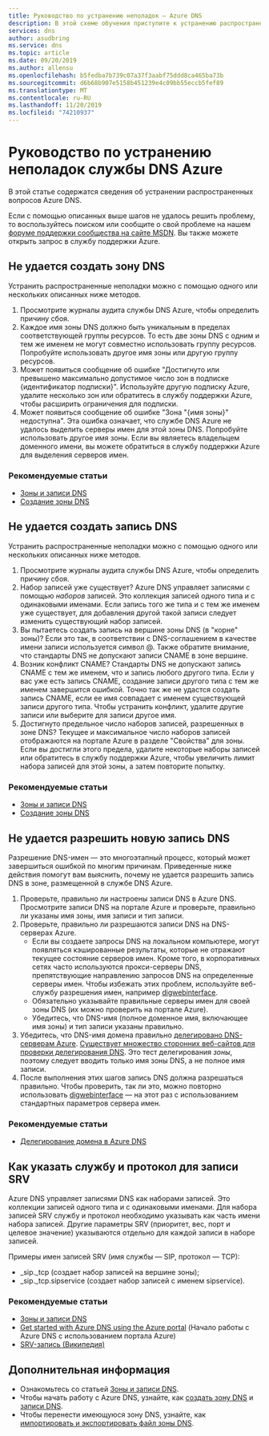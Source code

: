 ```yaml
---
title: Руководство по устранению неполадок — Azure DNS
description: В этой схеме обучения приступите к устранению распространенных проблем с Azure DNS
services: dns
author: asudbring
ms.service: dns
ms.topic: article
ms.date: 09/20/2019
ms.author: allensu
ms.openlocfilehash: b5fedba7b739c07a37f3aabf75ddd8ca465ba73b
ms.sourcegitcommit: d6b68b907e5158b451239e4c09bb55eccb5fef89
ms.translationtype: MT
ms.contentlocale: ru-RU
ms.lasthandoff: 11/20/2019
ms.locfileid: "74210937"
---
```

# <a name="azure-dns-troubleshooting-guide"></a>Руководство по устранению неполадок службы DNS Azure

В этой статье содержатся сведения об устранении распространенных вопросов Azure DNS.

Если с помощью описанных выше шагов не удалось решить проблему, то воспользуйтесь поиском или сообщите о свой проблеме на нашем [форуме поддержки сообщества на сайте MSDN](https://social.msdn.microsoft.com/Forums/en-US/home?forum=WAVirtualMachinesVirtualNetwork). Вы также можете открыть запрос в службу поддержки Azure.


## <a name="i-cant-create-a-dns-zone"></a>Не удается создать зону DNS

Устранить распространенные неполадки можно с помощью одного или нескольких описанных ниже методов.

1.  Просмотрите журналы аудита службы DNS Azure, чтобы определить причину сбоя.
2.  Каждое имя зоны DNS должно быть уникальным в пределах соответствующей группы ресурсов. То есть две зоны DNS с одним и тем же именем не могут совместно использовать группу ресурсов. Попробуйте использовать другое имя зоны или другую группу ресурсов.
3.  Может появиться сообщение об ошибке "Достигнуто или превышено максимально допустимое число зон в подписке {идентификатор подписки}". Используйте другую подписку Azure, удалите несколько зон или обратитесь в службу поддержки Azure, чтобы расширить ограничения для подписки.
4.  Может появиться сообщение об ошибке "Зона "{имя зоны}" недоступна". Эта ошибка означает, что службе DNS Azure не удалось выделить серверы имен для этой зоны DNS. Попробуйте использовать другое имя зоны. Если вы являетесь владельцем доменного имени, вы можете обратиться в службу поддержки Azure для выделения серверов имен.


### <a name="recommended-articles"></a>Рекомендуемые статьи

* [Зоны и записи DNS](dns-zones-records.md)
* [Создание зоны DNS](dns-getstarted-create-dnszone-portal.md)

## <a name="i-cant-create-a-dns-record"></a>Не удается создать запись DNS

Устранить распространенные неполадки можно с помощью одного или нескольких описанных ниже методов.

1.  Просмотрите журналы аудита службы DNS Azure, чтобы определить причину сбоя.
2.  Набор записей уже существует?  Azure DNS управляет записями с помощью *наборов* записей. Это коллекция записей одного типа и с одинаковыми именами. Если запись того же типа и с тем же именем уже существует, для добавления другой такой записи следует изменить существующий набор записей.
3.  Вы пытаетесь создать запись на вершине зоны DNS (в "корне" зоны)? Если это так, в соответствии с DNS-соглашением в качестве имени записи используется символ @. Также обратите внимание, что стандарты DNS не допускают записи CNAME в зоне вершине.
4.  Возник конфликт CNAME?  Стандарты DNS не допускают запись CNAME с тем же именем, что и запись любого другого типа. Если у вас уже есть запись CNAME, создание записи другого типа с тем же именем завершится ошибкой.  Точно так же не удастся создать запись CNAME, если ее имя совпадает с именем существующей записи другого типа. Чтобы устранить конфликт, удалите другие записи или выберите для записи другое имя.
5.  Достигнуто предельное число наборов записей, разрешенных в зоне DNS? Текущее и максимальное число наборов записей отображаются на портале Azure в разделе "Свойства" для зоны. Если вы достигли этого предела, удалите некоторые наборы записей или обратитесь в службу поддержки Azure, чтобы увеличить лимит набора записей для этой зоны, а затем повторите попытку. 


### <a name="recommended-articles"></a>Рекомендуемые статьи

* [Зоны и записи DNS](dns-zones-records.md)
* [Создание зоны DNS](dns-getstarted-create-dnszone-portal.md)



## <a name="i-cant-resolve-my-dns-record"></a>Не удается разрешить новую запись DNS

Разрешение DNS-имен — это многоэтапный процесс, который может завершиться ошибкой по многим причинам. Приведенные ниже действия помогут вам выяснить, почему не удается разрешить запись DNS в зоне, размещенной в службе DNS Azure.

1.  Проверьте, правильно ли настроены записи DNS в Azure DNS. Просмотрите записи DNS на портале Azure и проверьте, правильно ли указаны имя зоны, имя записи и тип записи.
2.  Проверьте, правильно ли разрешаются записи DNS на DNS-серверах Azure.
    - Если вы создаете запросы DNS на локальном компьютере, могут появляться кэшированные результаты, которые не отражают текущее состояние серверов имен.  Кроме того, в корпоративных сетях часто используются прокси-серверы DNS, препятствующие направлению запросов DNS на определенные серверы имен.  Чтобы избежать этих проблем, используйте веб-службу разрешения имен, например [digwebinterface](https://digwebinterface.com).
    - Обязательно указывайте правильные серверы имен для своей зоны DNS (их можно проверить на портале Azure).
    - Убедитесь, что DNS-имя (полное доменное имя, включающее имя зоны) и тип записи указаны правильно.
3.  Убедитесь, что DNS-имя домена правильно [делегировано DNS-серверам Azure](dns-domain-delegation.md). [Существует множество сторонних веб-сайтов для проверки делегирования DNS](https://www.bing.com/search?q=dns+check+tool). Это тест делегирования *зоны*, поэтому следует вводить только имя зоны DNS, а не полное имя записи.
4.  После выполнения этих шагов запись DNS должна разрешаться правильно. Чтобы проверить, так ли это, можно повторно использовать [digwebinterface](https://digwebinterface.com) — на этот раз с использованием стандартных параметров сервера имен.


### <a name="recommended-articles"></a>Рекомендуемые статьи

* [Делегирование домена в Azure DNS](dns-domain-delegation.md)



## <a name="how-do-i-specify-the-service-and-protocol-for-an-srv-record"></a>Как указать службу и протокол для записи SRV

Azure DNS управляет записями DNS как наборами записей. Это коллекции записей одного типа и с одинаковыми именами. Для набора записей SRV службу и протокол необходимо указывать как часть имени набора записей. Другие параметры SRV (приоритет, вес, порт и целевое значение) указываются отдельно для каждой записи в наборе записей.

Примеры имен записей SRV (имя службы — SIP, протокол — TCP):

- \_sip.\_tcp (создает набор записей на вершине зоны);
- \_sip.\_tcp.sipservice (создает набор записей с именем sipservice).

### <a name="recommended-articles"></a>Рекомендуемые статьи

* [Зоны и записи DNS](dns-zones-records.md)
* [Get started with Azure DNS using the Azure portal](dns-getstarted-create-recordset-portal.md) (Начало работы с Azure DNS с использованием портала Azure)
* [SRV-запись (Википедия)](https://en.wikipedia.org/wiki/SRV_record)


## <a name="next-steps"></a>Дополнительная информация

* Ознакомьтесь со статьей [Зоны и записи DNS](dns-zones-records.md).
* Чтобы начать работу с Azure DNS, узнайте, как [создать зону DNS](dns-getstarted-create-dnszone-portal.md) и [записи DNS](dns-getstarted-create-recordset-portal.md).
* Чтобы перенести имеющуюся зону DNS, узнайте, как [импортировать и экспортировать файл зоны DNS](dns-import-export.md).

